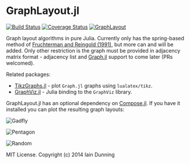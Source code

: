 GraphLayout.jl
==============

[![Build Status](https://travis-ci.org/IainNZ/GraphLayout.jl.svg)](https://travis-ci.org/IainNZ/GraphLayout.jl)
[![Coverage Status](https://img.shields.io/coveralls/IainNZ/GraphLayout.jl.svg)](https://coveralls.io/r/IainNZ/GraphLayout.jl)
[![GraphLayout](http://pkg.julialang.org/badges/GraphLayout_0.3.svg)](http://pkg.julialang.org/?pkg=GraphLayout&ver=0.3)

Graph layout algorithms in pure Julia. Currently only has the spring-based method of [Fruchterman and Reingold (1991)](http://www.mathe2.uni-bayreuth.de/axel/papers/reingold:graph_drawing_by_force_directed_placement.pdf), but more can and will be added. Only other restriction is the graph must be provided in adjacency matrix format - adjacency list and [Graph.jl](https://github.com/JuliaLang/Graphs.jl) support to come later (PRs welcomed).

Related packages:
* [TikzGraphs.jl](https://github.com/sisl/TikzGraphs.jl) - plot `Graph.jl` graphs using `lualatex/tikz`.
* [GraphViz.jl](https://github.com/Keno/GraphViz.jl) - Julia binding to the `GraphViz` library.

GraphLayout.jl has an optional dependency on [Compose.jl](https://github.com/dcjones/Compose.jl). If you have it installed you can plot the resulting graph layouts:

![Gadfly](https://rawgit.com/IainNZ/GraphLayout.jl/master/example/gadfly.svg)

![Pentagon](https://rawgit.com/IainNZ/GraphLayout.jl/master/test/pentagon.svg)

![Random](https://rawgit.com/IainNZ/GraphLayout.jl/master/test/random.svg)

MIT License. Copyright (c) 2014 Iain Dunning
